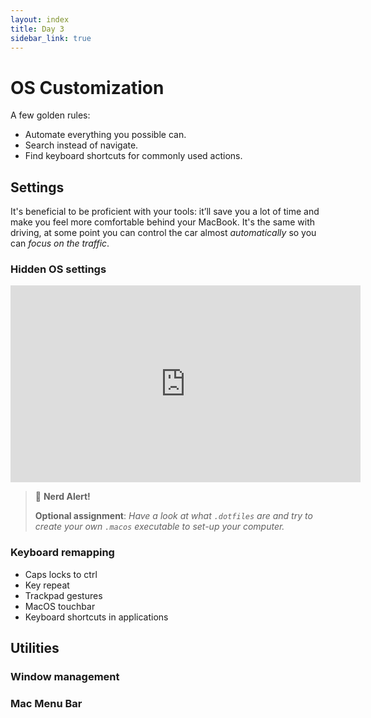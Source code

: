 ```yaml
---
layout: index
title: Day 3
sidebar_link: true
---
```


# OS Customization

A few golden rules:

* Automate everything you possible can.
* Search instead of navigate.
* Find keyboard shortcuts for commonly used actions.

## Settings

It's beneficial to be proficient with your tools: it’ll save you a lot of time and make you feel more comfortable behind your MacBook. It's the same with driving, at some point you can control the car almost *automatically* so you can *focus on the traffic*.

### Hidden OS settings

<iframe width="560" height="315" src="https://www.youtube.com/embed/Ym2pxzWpTNw" frameborder="0" allow="accelerometer; autoplay; encrypted-media; gyroscope; picture-in-picture" allowfullscreen></iframe>

> 🚨 **Nerd Alert!**
>
> **Optional assignment**:
> *Have a look at what `.dotfiles` are and try to create your own `.macos` executable to set-up your computer.*

### Keyboard remapping
* Caps locks to ctrl
* Key repeat
* Trackpad gestures
* MacOS touchbar
* Keyboard shortcuts in applications

## Utilities

### Window management

### Mac Menu Bar
